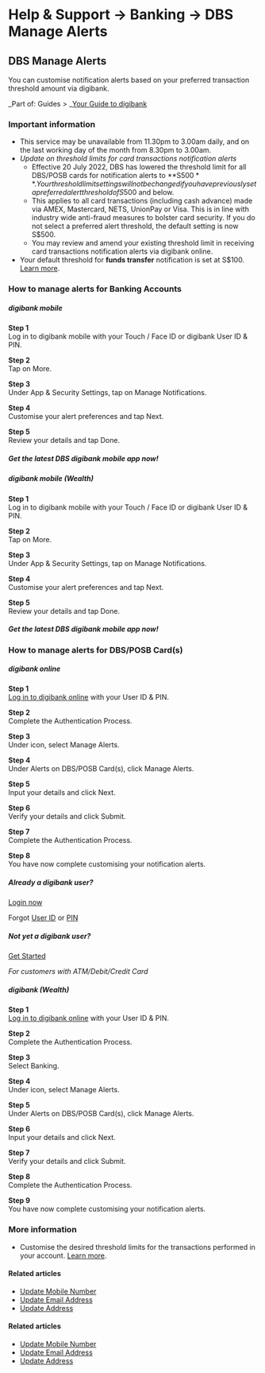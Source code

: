 # Help & Support -> Banking -> DBS Manage Alerts

## DBS Manage Alerts

You can customise notification alerts based on your preferred transaction threshold amount via digibank.

_Part of: Guides > _[Your Guide to digibank](https://www.dbs.com.sg/personal/support/guide-ibanking.html)

  


### Important information

  * This service may be unavailable from 11.30pm to 3.00am daily, and on the last working day of the month from 8.30pm to 3.00am.
  * _Update on threshold limits for card transactions notification alerts_
    * Effective 20 July 2022, DBS has lowered the threshold limit for all DBS/POSB cards for notification alerts to **S$500**. Your threshold limit settings will not be changed if you have previously set a preferred alert threshold of S$500 and below.
    * This applies to all card transactions (including cash advance) made via AMEX, Mastercard, NETS, UnionPay or Visa. This is in line with industry wide anti-fraud measures to bolster card security. If you do not select a preferred alert threshold, the default setting is now S$500.
    * You may review and amend your existing threshold limit in receiving card transactions notification alerts via digibank online.
  * Your default threshold for **funds transfer** notification is set at S$100. [Learn more](https://www.dbs.com.sg/personal/support/general-scam-additional-measures.html#Threshold1).



### How to manage alerts for Banking Accounts

#####  digibank mobile

**Step 1**  
Log in to digibank mobile with your Touch / Face ID or digibank User ID & PIN. 

**Step 2**  
Tap on More. 

**Step 3**  
Under App & Security Settings, tap on Manage Notifications. 

**Step 4**  
Customise your alert preferences and tap Next. 

**Step 5**  
Review your details and tap Done. 

##### Get the latest DBS digibank mobile app now!

[](https://itunes.apple.com/us/app/dbs-mobile-banking/id1068403826?mt=8) [](https://play.google.com/store/apps/details?id=com.dbs.sg.dbsmbanking) [](https://appgallery.cloud.huawei.com/marketshare/app/C101888471?locale=en_GB&source=appshare&subsource=C101888471)

#####  digibank mobile (Wealth)

**Step 1**  
Log in to digibank mobile with your Touch / Face ID or digibank User ID & PIN. 

**Step 2**  
Tap on More. 

**Step 3**  
Under App & Security Settings, tap on Manage Notifications. 

**Step 4**  
Customise your alert preferences and tap Next. 

**Step 5**  
Review your details and tap Done. 

##### Get the latest DBS digibank mobile app now!

[](https://itunes.apple.com/us/app/dbs-mobile-banking/id1068403826?mt=8) [](https://play.google.com/store/apps/details?id=com.dbs.sg.dbsmbanking) [](https://appgallery.cloud.huawei.com/marketshare/app/C101888471?locale=en_GB&source=appshare&subsource=C101888471)

### How to manage alerts for DBS/POSB Card(s)

#####  digibank online

**Step 1**  
[Log in to digibank online](https://internet-banking.dbs.com.sg/) with your User ID & PIN. 

**Step 2**  
Complete the Authentication Process. 

**Step 3**  
Under  icon, select Manage Alerts. 

**Step 4**  
Under Alerts on DBS/POSB Card(s), click Manage Alerts. 

**Step 5**  
Input your details and click Next. 

**Step 6**  
Verify your details and click Submit. 

**Step 7**  
Complete the Authentication Process. 

**Step 8**  
You have now complete customising your notification alerts. 

##### Already a digibank user?

[Login now](https://internet-banking.dbs.com.sg/)

Forgot [User ID](https://www.dbs.com.sg/personal/ibanking/ibapl/ib-printuid.html) or [PIN](https://www.dbs.com.sg/personal/ibanking/ibapl/ib-resetpin.html)

##### Not yet a digibank user?

[Get Started](https://www.dbs.com.sg/personal/ibanking/ibapl/ib-apply.html)

_For customers with ATM/Debit/Credit Card_

#####  digibank (Wealth)

**Step 1**  
[Log in to digibank online](https://internet-banking.dbs.com.sg/) with your User ID & PIN. 

**Step 2**  
Complete the Authentication Process. 

**Step 3**  
Select Banking. 

**Step 4**  
Under  icon, select Manage Alerts. 

**Step 5**  
Under Alerts on DBS/POSB Card(s), click Manage Alerts. 

**Step 6**  
Input your details and click Next. 

**Step 7**  
Verify your details and click Submit. 

**Step 8**  
Complete the Authentication Process. 

**Step 9**  
You have now complete customising your notification alerts. 

### More information

  * Customise the desired threshold limits for the transactions performed in your account. [Learn more](https://www.dbs.com.sg/ibanking/help/manage-alerts.html).



#### Related articles

  * [Update Mobile Number](https://www.dbs.com.sg/personal/support/general-profile-update-mobile-number.html)
  * [Update Email Address](https://www.dbs.com.sg/personal/support/general-profile-update-email-address.html)
  * [Update Address](https://www.dbs.com.sg/personal/support/general-profile-update-address.html)



#### Related articles

  * [Update Mobile Number](https://www.dbs.com.sg/personal/support/general-profile-update-mobile-number.html)
  * [Update Email Address](https://www.dbs.com.sg/personal/support/general-profile-update-email-address.html)
  * [Update Address](https://www.dbs.com.sg/personal/support/general-profile-update-address.html)


